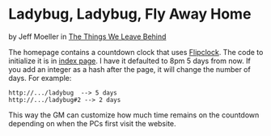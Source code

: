 # Ladybug, Ladybug, Fly Away Home

by Jeff Moeller in [The Things We Leave Behind](http://www.drivethrurpg.com/product/191250/The-Things-We-Leave-Behind)

The homepage contains a countdown clock that uses [Flipclock](http://flipclockjs.com/). The code to initialize it is in [index page](index.html). I have it defaulted to 8pm 5 days from now. If you add an integer as a hash after the page, it will change the number of days. For example:

```
http://.../ladybug  --> 5 days
http://.../ladybug#2 --> 2 days
```

This way the GM can customize how much time remains on the countdown depending on when the PCs first visit the website.